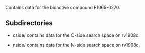 Contains data for the bioactive compound F1065-0270.

## Subdirectories

- cside/ contains data for the C-side search space on rv1908c.

- nside/ contains data for the N-side search space on rv1908c.

